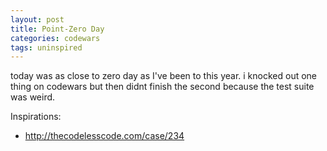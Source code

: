```yaml
---
layout: post
title: Point-Zero Day
categories: codewars
tags: uninspired
---
```


today was as close to zero day as I've been to this year. i knocked out one thing on codewars but then didnt finish the second because the test suite was weird.

Inspirations:
- <http://thecodelesscode.com/case/234>

